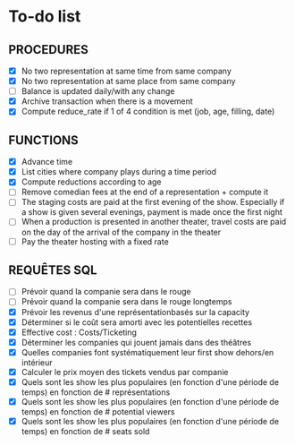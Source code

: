 # To-do list
## PROCEDURES
- [X] No two representation at same time from same company
- [X] No two representation at same place from same company
- [ ] Balance is updated daily/with any change
- [X] Archive transaction when there is a movement
- [X] Compute reduce_rate if 1 of 4 condition is met (job, age, filling, date)

## FUNCTIONS
- [x] Advance time
- [x] List cities where company plays during a time period
- [x] Compute reductions according to age
- [ ] Remove comedian fees at the end of a representation + compute it
- [ ] The staging costs are paid at the first evening of the show. Especially if a show is given several evenings, payment is made once the first night
- [ ] When a production is presented in another theater, travel costs are paid on the day of the arrival of the company in the theater
- [ ] Pay the theater hosting with a fixed rate

## REQUÊTES SQL
- [ ] Prévoir quand la companie sera dans le rouge
- [ ] Prévoir quand la companie sera dans le rouge longtemps
- [X] Prévoir les revenus d'une représentationbasés sur la capacity 
- [X] Déterminer si le coût sera amorti avec les potentielles recettes
- [X] Effective cost : Costs/Ticketing
- [X] Déterminer les companies qui jouent jamais dans des théâtres
- [X] Quelles companies font systématiquement leur first show dehors/en intérieur
- [X] Calculer le prix moyen des tickets vendus par companie
- [X] Quels sont les show les plus populaires (en fonction d'une période de temps) en fonction de # représentations
- [X] Quels sont les show les plus populaires (en fonction d'une période de temps) en fonction de # potential viewers
- [X] Quels sont les show les plus populaires (en fonction d'une période de temps) en fonction de # seats sold